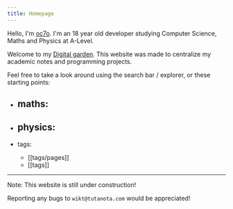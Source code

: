 ```yaml
---
title: Homepage
---
```

Hello, I'm [oc7o](https://github.com/oc7ophus/). I'm an 18 year old developer studying Computer Science, Maths and Physics at A-Level.

Welcome to my [Digital garden](https://jzhao.xyz/posts/networked-thought). This website was made to centralize my academic notes and programming projects. 

Feel free to take a look around using the search bar / explorer, or these starting points:

- maths:
	- 

- physics:
	- 

- tags:
	- [[tags/pages]]
	- [[tags]]

---

Note: This website is still under construction!

Reporting any bugs to `wikt@tutanota.com` would be appreciated!

